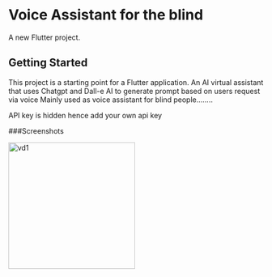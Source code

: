 # Voice Assistant for the blind

A new Flutter project.

## Getting Started

This project is a starting point for a Flutter application.
An AI virtual assistant that uses Chatgpt and Dall-e AI to generate prompt based on users request via voice
Mainly used as voice assistant for blind people........

API key is hidden hence add your own api key 

###Screenshots

<img width="250" alt="vd1" src="https://github.com/AJITH0104/LAB/assets/108573282/9b967630-669a-44a9-8a96-a903a96e14b9">
